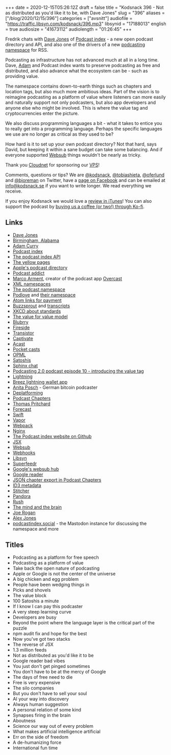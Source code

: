 +++
date = 2020-12-15T05:26:12Z
draft = false
title = "Kodsnack 396 - Not as distributed as you'd like it to be, with Dave Jones"
slug = "396"
aliases = ["/blog/2020/12/15/396"]
categories = ["avsnitt"]
audiofile = "https://traffic.libsyn.com/kodsnack/396.mp3"
libsynid = "17188013"
english = true
audiosize = "41673112"
audiolength = "01:26:45"
+++

Fredrik chats with [Dave Jones](https://podcastindex.social/web/accounts/269) of [Podcast index](https://podcastindex.org/) - a new open podcast directory and API, and also one of the drivers of a new [podcasting namespace](https://github.com/Podcastindex-org/podcast-namespace) for RSS.

Podcasting as infrastructure has not advanced much at all in a long time. Dave, [Adam](https://en.wikipedia.org/wiki/Adam_Curry) and Podcast index wants to preserve podcasting as free and distributed, and also advance what the ecosystem can be - such as providing value.

The namespace contains down-to-earth things such as chapters and location tags, but also much more ambitious ideas. Part of the vision is to reimagine podcasting as a platform of value where listeners can more easily and naturally support not only podcasters, but also app developers and anyone else who might be involved. This is where the value tag and cryptocurrencies enter the picture.

We also discuss programming languages a bit - what it takes to entice you to really get into a programming language. Perhaps the specific languages we use are no longer as critical as they used to be?

How hard is it to set up your own podcast directory? Not that hard, says David, but keeping it within a sane budget can take some balancing. And if everyone supported [Websub](https://en.wikipedia.org/wiki/WebSub) things wouldn't be nearly as tricky.

Thank you [Cloudnet](http://www.cloudnet.se) for sponsoring our [VPS](http://en.wikipedia.org/wiki/Virtual_private_server)!

Comments, questions or tips? We are [@kodsnack](https://www.twitter.com/kodsnack), [@tobiashieta](https://www.twitter.com/tobiashieta), [@oferlund](https://twitter.com/oferlund) and [@bjoreman](https://www.twitter.com/bjoreman) on Twitter, have a [page on Facebook](https://www.facebook.com/kodsnack) and can be emailed at [info@kodsnack.se](mailto:info@kodsnack.se) if you want to write longer. We read everything we receive.

If you enjoy Kodsnack we would love a [review in iTunes](http://itunes.apple.com/se/podcast/kodsnack/id561631498?l=en)! You can also support the podcast by <a href="https://ko-fi.com/kodsnack" rel="payment">buying us a coffee (or two!) through Ko-fi</a>.

## Links ##
* [Dave Jones](https://podcastindex.social/web/accounts/269)
* [Birmingham, Alabama](https://en.wikipedia.org/wiki/Birmingham,_Alabama)
* [Adam Curry](https://en.wikipedia.org/wiki/Adam_Curry)
* [Podcast index](https://podcastindex.org/)
* [The podcast index API](https://api.podcastindex.org/signup)
* [The yellow pages](https://en.wikipedia.org/wiki/Yellow_pages)
* [Apple's podcast directory](https://transistor.fm/upload-podcast-itunes-apple/)
* [Podcast addict](https://podcastaddict.com/app)
* [Marco Arment](https://en.wikipedia.org/wiki/Marco_Arment), creator of the podcast app [Overcast](https://en.wikipedia.org/wiki/Overcast_%28app%29)
* [XML namespaces](https://en.wikipedia.org/wiki/XML_namespace)
* [The podcast namespace](https://github.com/Podcastindex-org/podcast-namespace)
* [Podlove](https://podlove.org/) and [their namespace](https://podlove.org/specifications/)
* [Atom links for payment](http://microformats.org/wiki/rel-payment)
* [Buzzsprout](https://www.buzzsprout.com/) and [transcripts](https://www.buzzsprout.com/blog/transcription-tools)
* [XKCD about standards](https://xkcd.com/927/)
* [The value for value model](https://www.youtube.com/watch?v=NO1aDZ6L4NQ)
* [Blubrry](https://blubrry.com/)
* [Fireside](https://fireside.fm/)
* [Transistor](https://transistor.fm/)
* [Captivate](https://www.captivate.fm/)
* [Acast](https://en.wikipedia.org/wiki/Acast)
* [Pocket casts](https://www.pocketcasts.com/)
* [OPML](https://en.wikipedia.org/wiki/OPML)
* [Satoshis](https://en.bitcoin.it/wiki/Satoshi_%28unit%29)
* [Sphinx chat](https://sphinx.chat/)
* [Podcasting 2.0 podcast episode 10 - introducing the value tag](http://adam.curry.com/html/PC201020201106Podcas-ZV7ms5XRW9t58ntbVrTRT4WJdFKD2p.html)
* [Lightning](https://en.wikipedia.org/wiki/Lightning_Network)
* [Breez lightning wallet app](https://breez.technology/)
* [Anita Posch](https://anitaposch.com/) - German bitcoin podcaster
* [Deplatforming](https://en.wikipedia.org/wiki/Deplatforming)
* [Podcast Chapters](https://chaptersapp.com/)
* [Thomas Pritchard](https://tpritc.com/)
* [Forecast](https://overcast.fm/forecast)
* [Swift](https://en.wikipedia.org/wiki/Swift_%28programming_language%29)
* [Vapor](https://vapor.codes/)
* [Webpack](https://en.wikipedia.org/wiki/Webpack)
* [Nginx](https://en.wikipedia.org/wiki/Nginx)
* [The Podcast index website on Github](https://github.com/Podcastindex-org/web-ui)
* [JSX](https://reactjs.org/docs/introducing-jsx.html)
* [Websub](https://en.wikipedia.org/wiki/WebSub)
* [Webhooks](https://en.wikipedia.org/wiki/Webhook)
* [Libsyn](https://libsyn.com/)
* [Superfeedr](https://en.wikipedia.org/wiki/Superfeedr)
* [Google's websub hub](https://pubsubhubbub.appspot.com/)
* [Google reader](https://en.wikipedia.org/wiki/Google_Reader)
* [JSON chapter export in Podcast Chapters](https://chaptersapp.com/faq/jsonExport.html)
* [ID3 metadata](https://en.wikipedia.org/wiki/ID3)
* [Stitcher](https://en.wikipedia.org/wiki/Stitcher_Radio)
* [Pandora](https://en.wikipedia.org/wiki/Pandora_%28streaming_service%29)
* [Rush](https://en.wikipedia.org/wiki/Rush_%28band%29)
* [The mind and the brain](https://en.wikipedia.org/wiki/Mind%E2%80%93body_problem)
* [Joe Rogan](https://en.wikipedia.org/wiki/Joe_Rogan)
* [Alex Jones](https://en.wikipedia.org/wiki/Alex_Jones)
* [podcastindex.social](https://podcastindex.social/web/timelines/home) - the Mastodon instance for discussing the namespace and more

## Titles ##
* Podcasting as a platform for free speech
* Podcasting as a platform of value
* Take back the open nature of podcasting
* Apple or Google is not the center of the universe
* A big chicken and egg problem
* People have been wedging things in
* Picks and shovels
* The value block
* 100 Satoshis a minute
* If I know I can pay this podcaster
* A very steep learning curve
* Developers are busy
* Beyond the point where the language layer is the critical part of the puzzle
* npm audit fix and hope for the best
* Now you've got two stacks
* The reverse of JSX
* 1.3 million feeds
* Not as distributed as you'd like it to be
* Google reader bad vibes
* You just don't get pinged sometimes
* You don't have to be at the mercy of Google
* The days of free need to die
* Free is very expensive
* The silo companies
* But you don't have to sell your soul
* AI your way into discovery
* Always human suggestion
* A personal relation of some kind
* Synapses firing in the brain
* Aboutness
* Science our way out of every problem
* What makes artificial intelligence artificial
* Err on the side of freedom
* A de-humanizing force
* International fun time
